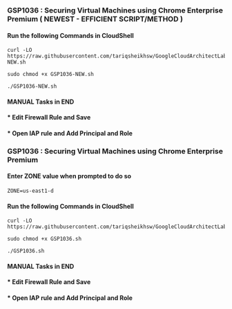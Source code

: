 ### GSP1036 :  Securing Virtual Machines using Chrome Enterprise Premium ( NEWEST - EFFICIENT SCRIPT/METHOD ) 

#### Run the following Commands in CloudShell

```
curl -LO https://raw.githubusercontent.com/tariqsheikhsw/GoogleCloudArchitectLabs/main/Solutions/GSP1036-NEW.sh

sudo chmod +x GSP1036-NEW.sh

./GSP1036-NEW.sh
```

#### MANUAL Tasks in END 

#### * Edit Firewall Rule and Save 

#### * Open IAP rule and Add Principal and Role



### GSP1036 :  Securing Virtual Machines using Chrome Enterprise Premium

#### Enter ZONE value when prompted to do so

```
ZONE=us-east1-d
```

#### Run the following Commands in CloudShell

```
curl -LO https://raw.githubusercontent.com/tariqsheikhsw/GoogleCloudArchitectLabs/main/Solutions/GSP1036.sh

sudo chmod +x GSP1036.sh

./GSP1036.sh
```

#### MANUAL Tasks in END 

#### * Edit Firewall Rule and Save 

#### * Open IAP rule and Add Principal and Role


